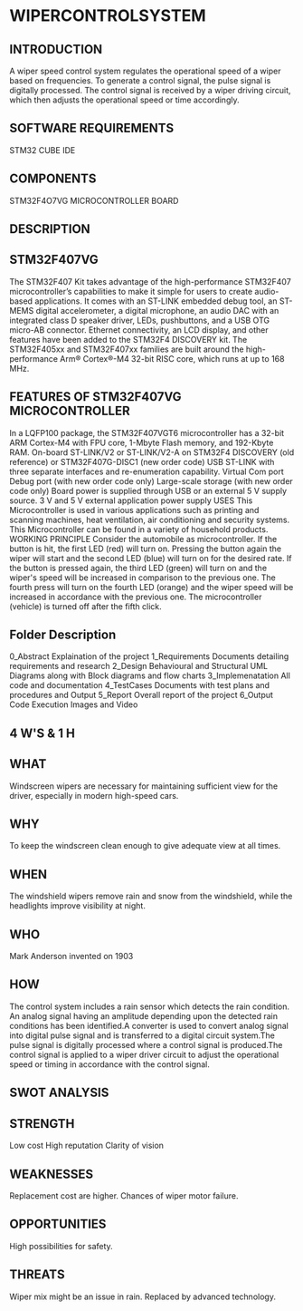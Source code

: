 # WIPERCONTROLSYSTEM
## INTRODUCTION
A wiper speed control system regulates the operational speed of a wiper based on frequencies. To generate a control signal, the pulse signal is digitally processed. The control signal is received by a wiper driving circuit, which then adjusts the operational speed or time accordingly.

## SOFTWARE REQUIREMENTS
STM32 CUBE IDE

## COMPONENTS
STM32F4O7VG MICROCONTROLLER BOARD

## DESCRIPTION
## STM32F407VG
The STM32F407 Kit takes advantage of the high-performance STM32F407 microcontroller’s capabilities to make it simple for users to create audio-based applications. It comes with an ST-LINK embedded debug tool, an ST-MEMS digital accelerometer, a digital microphone, an audio DAC with an integrated class D speaker driver, LEDs, pushbuttons, and a USB OTG micro-AB connector. Ethernet connectivity, an LCD display, and other features have been added to the STM32F4 DISCOVERY kit. The STM32F405xx and STM32F407xx families are built around the high-performance Arm® Cortex®-M4 32-bit RISC core, which runs at up to 168 MHz.

## FEATURES OF STM32F407VG MICROCONTROLLER
In a LQFP100 package, the STM32F407VGT6 microcontroller has a 32-bit ARM Cortex-M4 with FPU core, 1-Mbyte Flash memory, and 192-Kbyte RAM.
On-board ST-LINK/V2 or ST-LINK/V2-A on STM32F4 DISCOVERY (old reference) or STM32F407G-DISC1 (new order code)
USB ST-LINK with three separate interfaces and re-enumeration capability.
Virtual Com port Debug port (with new order code only)
Large-scale storage (with new order code only)
Board power is supplied through USB or an external 5 V supply source.
3 V and 5 V external application power supply
USES
This Microcontroller is used in various applications such as printing and scanning machines, heat ventilation, air conditioning and security systems.
This Microcontroller can be found in a variety of household products.
WORKING PRINCIPLE
Consider the automobile as microcontroller. If the button is hit, the first LED (red) will turn on. Pressing the button again the wiper will start and the second LED (blue) will turn on for the desired rate. If the button is pressed again, the third LED (green) will turn on and the wiper's speed will be increased in comparison to the previous one. The fourth press will turn on the fourth LED (orange) and the wiper speed will be increased in accordance with the previous one. The microcontroller (vehicle) is turned off after the fifth click.

## Folder	Description
0_Abstract	Explaination of the project
1_Requirements	Documents detailing requirements and research
2_Design	Behavioural and Structural UML Diagrams along with Block diagrams and flow charts
3_Implemenatation	All code and documentation
4_TestCases	Documents with test plans and procedures and Output
5_Report	Overall report of the project
6_Output	Code Execution Images and Video
## 4 W'S & 1 H
## WHAT
Windscreen wipers are necessary for maintaining sufficient view for the driver, especially in modern high-speed cars.

## WHY
To keep the windscreen clean enough to give adequate view at all times.

## WHEN
The windshield wipers remove rain and snow from the windshield, while the headlights improve visibility at night.

## WHO
Mark Anderson invented on 1903

## HOW
The control system includes a rain sensor which detects the rain condition. An analog signal having an amplitude depending upon the detected rain conditions has been identified.A converter is used to convert analog signal into digital pulse signal and is transferred to a digital circuit system.The pulse signal is digitally processed where a control signal is produced.The control signal is applied to a wiper driver circuit to adjust the operational speed or timing in accordance with the control signal.

## SWOT ANALYSIS
## STRENGTH
Low cost
High reputation
Clarity of vision
## WEAKNESSES
Replacement cost are higher.
Chances of wiper motor failure.
## OPPORTUNITIES
High possibilities for safety.
## THREATS
Wiper mix might be an issue in rain.
Replaced by advanced technology.
